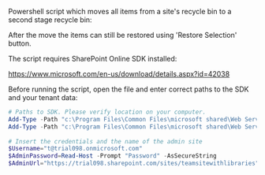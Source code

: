 Powershell script which moves all items from a site's recycle bin to a second stage recycle bin:



 

After the move the items can still be restored using 'Restore Selection' button.

 

 

 

 

The script requires SharePoint Online SDK installed:

https://www.microsoft.com/en-us/download/details.aspx?id=42038

 

 

Before running the script, open the file and enter correct paths to the SDK and your tenant data:

 

```PowerShell
# Paths to SDK. Please verify location on your computer. 
Add-Type -Path "c:\Program Files\Common Files\microsoft shared\Web Server Extensions\16\ISAPI\Microsoft.SharePoint.Client.dll"  
Add-Type -Path "c:\Program Files\Common Files\microsoft shared\Web Server Extensions\16\ISAPI\Microsoft.SharePoint.Client.Runtime.dll"  
 
# Insert the credentials and the name of the admin site 
$Username="t@trial098.onmicrosoft.com" 
$AdminPassword=Read-Host -Prompt "Password" -AsSecureString 
$AdminUrl="https://trial098.sharepoint.com/sites/teamsitewithlibraries"
``` 
